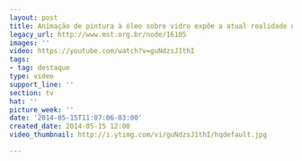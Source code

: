 ```yaml
---
layout: post
title: Animação de pintura à óleo sobre vidro expõe a atual realidade do campo
legacy_url: http://www.mst.org.br/node/16105
images: ''
video: https://youtube.com/watch?v=guNdzsJ1thI
tags:
- tag: destaque
type: video
support_line: ''
section: tv
hat: ''
picture_week: ''
date: '2014-05-15T11:07:06-03:00'
created_date: 2014-05-15 12:00
video_thumbnail: http://i.ytimg.com/vi/guNdzsJ1thI/hqdefault.jpg

---
```

<p><object width="600" height="500" data="http://www.youtube.com/v/guNdzsJ1thI" type="application/x-shockwave-flash"><param name="src" value="http://www.youtube.com/v/guNdzsJ1thI"></object></p>
